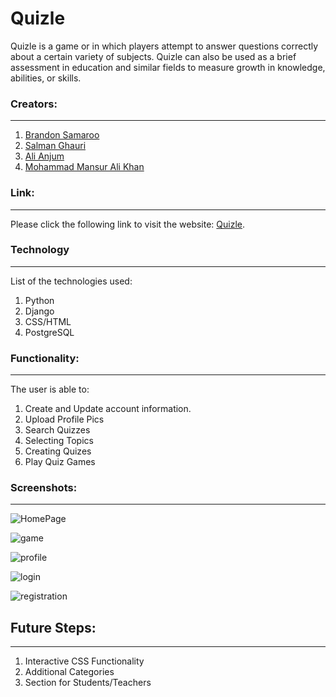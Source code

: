# Quizle

Quizle is a  game or in which players attempt to answer questions correctly about a certain variety of subjects. Quizle can also be used as a brief assessment in education and similar fields to measure growth in knowledge, abilities, or skills.


### Creators: 
______________________________________________________________

1. [Brandon Samaroo](https://github.com/BrandonSamaroo)
2. [Salman Ghauri](https://github.com/salmanghauri)
3. [Ali Anjum](https://github.com/alianjumm)
4. [Mohammad Mansur Ali Khan](https://github.com/mnzvr97)

### Link: 
______________________________________________________________

Please click the following link to visit the website: [Quizle](https://quizlesei.herokuapp.com/).


### Technology
______________________________________________________________
List of the technologies used: 

1. Python
2. Django
3. CSS/HTML
4. PostgreSQL



### Functionality:
______________________________________________________________
The user is able to:

1. Create and Update account information.
2. Upload Profile Pics
3. Search Quizzes
4. Selecting Topics
5. Creating Quizes
6. Play Quiz Games



### Screenshots:
______________________________________________________________

![HomePage](https://i.ibb.co/H4VjZtm/image.png)

![game](https://i.imgur.com/bVILzlI.png)

![profile](https://i.imgur.com/ZB0Jvxn.png)

![login](https://i.imgur.com/ibKbOPF.png)

![registration](https://i.imgur.com/DIMwlns.png)


## Future Steps:
______________________________________________________________
1. Interactive CSS Functionality
2. Additional Categories
3. Section for Students/Teachers
